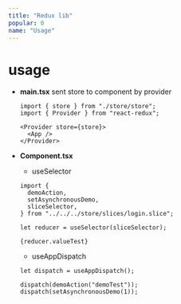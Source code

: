 ```yaml
---
title: "Redux lib"
popular: 0
name: "Usage"
---
```


# usage

- **main.tsx** sent store to component by provider

  ```
  import { store } from "./store/store";
  import { Provider } from "react-redux";
  ```

  ```
  <Provider store={store}>
    <App />
  </Provider>
  ```

- **Component.tsx**

  - useSelector

  ```
  import {
    demoAction,
    setAsynchronousDemo,
    sliceSelector,
  } from "../../../store/slices/login.slice";
  ```

  ```
  let reducer = useSelector(sliceSelector);
  ```

  ```
  {reducer.valueTest}
  ```

  - useAppDispatch

  ```
  let dispatch = useAppDispatch();
  ```

  ```
  dispatch(demoAction("demoTest"));
  dispatch(setAsynchronousDemo(1));
  ```
